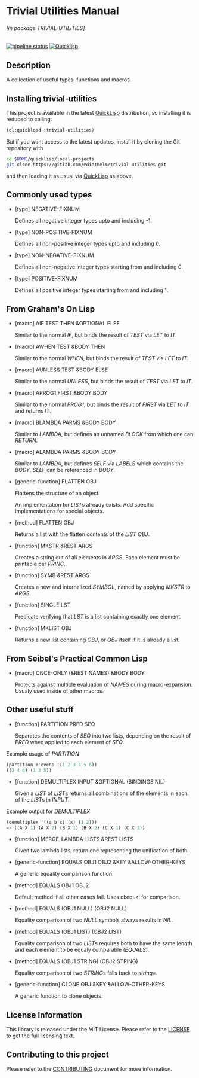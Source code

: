 # Trivial Utilities Manual

###### \[in package TRIVIAL-UTILITIES\]
[![pipeline status](https://gitlab.com/ediethelm/trivial-utilities/badges/master/pipeline.svg)](https://gitlab.com/ediethelm/trivial-utilities/commits/master)
[![Quicklisp](http://quickdocs.org/badge/trivial-utilities.svg)](http://quickdocs.org/trivial-utilities/)

## Description

A collection of useful types, functions and macros.

## Installing trivial-utilities

This project is available in the latest [QuickLisp](https://www.quicklisp.org/beta/ "QuickLisp") distribution, so installing it is reduced to calling:

```lisp
(ql:quickload :trivial-utilities)
```

But if you want access to the latest updates, install it by cloning the Git repository with

```bash
cd $HOME/quicklisp/local-projects
git clone https://gitlab.com/ediethelm/trivial-utilities.git
```

and then loading it as usual via [QuickLisp](https://www.quicklisp.org/beta/ "QuickLisp") as above.

## Commonly used types

- [type] NEGATIVE-FIXNUM

    Defines all negative integer types upto and including -1.

- [type] NON-POSITIVE-FIXNUM

    Defines all non-positive integer types upto and including 0.

- [type] NON-NEGATIVE-FIXNUM

    Defines all non-negative integer types starting from and including 0.

- [type] POSITIVE-FIXNUM

    Defines all positive integer types starting from and including 1.

## From Graham's On Lisp

- [macro] AIF TEST THEN &OPTIONAL ELSE

    Similar to the normal *IF*, but binds the result of *TEST* via *LET* to *IT*.

- [macro] AWHEN TEST &BODY THEN

    Similar to the normal *WHEN*, but binds the result of *TEST* via *LET* to *IT*.

- [macro] AUNLESS TEST &BODY ELSE

    Similar to the normal *UNLESS*, but binds the result of *TEST* via *LET* to *IT*.

- [macro] APROG1 FIRST &BODY BODY

    Similar to the normal *PROG1*, but binds the result of *FIRST* via *LET* to *IT* and returns *IT*.

- [macro] BLAMBDA PARMS &BODY BODY

    Similar to *LAMBDA*, but defines an unnamed *BLOCK* from which one can *RETURN*.

- [macro] ALAMBDA PARMS &BODY BODY

    Similar to *LAMBDA*, but defines *SELF* via *LABELS* which contains the *BODY*. *SELF* can be referenced in *BODY*.

- [generic-function] FLATTEN OBJ

    Flattens the structure of an object.
    
    An implementation for *LIST*s already exists. Add specific implementations for special objects.

- [method] FLATTEN OBJ

    Returns a list with the flatten contents of the *LIST* *OBJ*.

- [function] MKSTR &REST ARGS

    Creates a string out of all elements in *ARGS*. Each element must be printable per *PRINC*.

- [function] SYMB &REST ARGS

    Creates a new and internalized *SYMBOL*, named by applying *MKSTR* to *ARGS*.

- [function] SINGLE LST

    Predicate verifying that *LST* is a list containing exactly one element.

- [function] MKLIST OBJ

    Returns a new list containing *OBJ*, or *OBJ* itself if it is already a list.

## From Seibel's Practical Common Lisp

- [macro] ONCE-ONLY (&REST NAMES) &BODY BODY

    Protects against multiple evaluation of *NAMES* during macro-expansion. Usualy used inside of other macros.

## Other useful stuff

- [function] PARTITION PRED SEQ

    Separates the contents of *SEQ* into two lists, depending on the result of *PRED* when applied to each element of *SEQ*.

Example usage of *PARTITION*  

```lisp
(partition #'evenp '(1 2 3 4 5 6))
((2 4 6) (1 3 5))
```


- [function] DEMULTIPLEX INPUT &OPTIONAL (BINDINGS NIL)

    Given a *LIST* of *LIST*s returns all combinations of the elements in each of the *LIST*s in *INPUT*.

Example output for *DEMULTIPLEX*  

```lisp
(demultiplex '((a b c) (x) (1 2)))
=> ((A X 1) (A X 2) (B X 1) (B X 2) (C X 1) (C X 2))
```


- [function] MERGE-LAMBDA-LISTS &REST LISTS

    Given two lambda lists, return one representing the unification of both.

- [generic-function] EQUALS OBJ1 OBJ2 &KEY &ALLOW-OTHER-KEYS

    A generic equality comparison function.

- [method] EQUALS OBJ1 OBJ2

    Default method if all other cases fail. Uses cl:equal for comparison.

- [method] EQUALS (OBJ1 NULL) (OBJ2 NULL)

    Equality comparison of two *NULL* symbols always results in *NIL*.

- [method] EQUALS (OBJ1 LIST) (OBJ2 LIST)

    Equality comparison of two *LIST*s requires both to have the same length and each element to be equaly comparable (*EQUALS*).

- [method] EQUALS (OBJ1 STRING) (OBJ2 STRING)

    Equality comparison of two *STRING*s falls back to *string=*.

- [generic-function] CLONE OBJ &KEY &ALLOW-OTHER-KEYS

    A generic function to clone objects.

## License Information

This library is released under the MIT License. Please refer to the [LICENSE](https://gitlab.com/ediethelm/trivial-utilities/blob/master/LICENSE "License") to get the full licensing text.

## Contributing to this project

Please refer to the [CONTRIBUTING](https://gitlab.com/ediethelm/trivial-utilities/blob/master/CONTRIBUTING "Contributing") document for more information.

